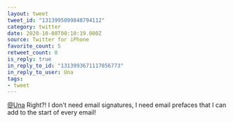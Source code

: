 ```yaml
---
layout: tweet
tweet_id: "1313995099848794112"
category: twitter
date: 2020-10-08T00:10:19.000Z
source: Twitter for iPhone
favorite_count: 5
retweet_count: 0
is_reply: true
in_reply_to_id: "1313993671117856773"
in_reply_to_user: Una
tags:
- tweet
---
```


[@Una](https://twitter.com/@Una) Right?! I don't need email signatures, I need email prefaces that I can add to the start of every email!
